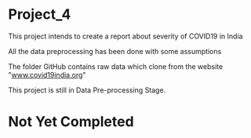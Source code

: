 # Project_4
This project intends to create a report about severity of COVID19 in India

All the data preprocessing has been done with some assumptions

The folder GitHub contains raw data which clone from the website "www.covid19india.org"

This project is still in Data Pre-processing Stage. 

# Not Yet Completed
